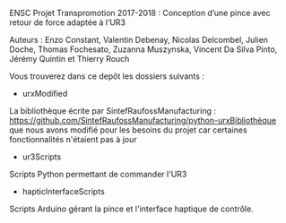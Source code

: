 ENSC Projet Transpromotion 2017-2018 : Conception d’une pince avec retour de force adaptée à l’UR3

Auteurs : Enzo Constant,  Valentin Debenay, Nicolas Delcombel, Julien Doche, Thomas Fochesato, Zuzanna Muszynska, Vincent Da Silva Pinto, Jérémy Quintin et  Thierry Rouch


Vous trouverez dans ce depôt les dossiers suivants :

- urxModified 

La bibliothèque écrite par  SintefRaufossManufacturing :  https://github.com/SintefRaufossManufacturing/python-urxBibliothèque que nous avons modifié pour les besoins du projet car certaines fonctionnalités n'étaient pas à jour 

- ur3Scripts

Scripts Python permettant de commander l'UR3

- hapticInterfaceScripts

Scripts Arduino gérant la pince et l'interface haptique de contrôle.

